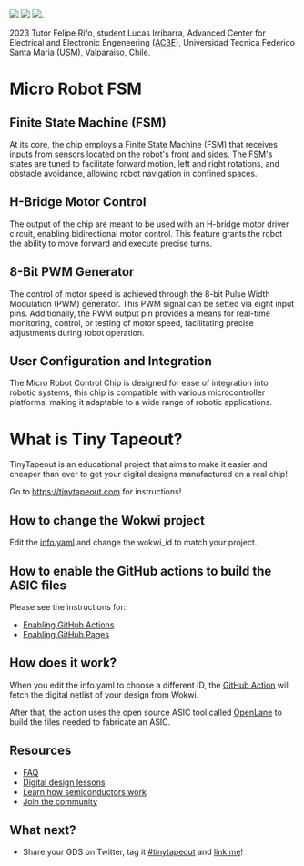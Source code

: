 ![](../../workflows/gds/badge.svg) ![](../../workflows/docs/badge.svg) ![](../../workflows/test/badge.svg).

2023 Tutor Felipe Rifo, student Lucas Irribarra, Advanced Center for Electrical and Electronic Engeneering ([AC3E](http://ac3e.usm.cl/)), Universidad Tecnica Federico Santa Maria ([USM](https://usm.cl/)), Valparaiso, Chile.

# Micro Robot FSM

## Finite State Machine (FSM)

At its core, the chip employs a Finite State Machine (FSM) that receives inputs from sensors located on the robot's front and sides, The FSM's states are tuned to facilitate forward motion, left and right rotations, and obstacle avoidance, allowing robot navigation in confined spaces.

## H-Bridge Motor Control

The output of the chip are meant to be used with an H-bridge motor driver circuit, enabling bidirectional motor control. This feature grants the robot the ability to move forward and execute precise turns.

## 8-Bit PWM Generator

 The control of motor speed is achieved through the 8-bit Pulse Width Modulation (PWM) generator. This PWM signal can be setted via eight input pins. Additionally, the PWM output pin provides a means for real-time monitoring, control, or testing of motor speed, facilitating precise adjustments during robot operation.

## User Configuration and Integration

The Micro Robot Control Chip is designed for ease of integration into robotic systems, this chip is compatible with various microcontroller platforms, making it adaptable to a wide range of robotic applications.

# What is Tiny Tapeout?

TinyTapeout is an educational project that aims to make it easier and cheaper than ever to get your digital designs manufactured on a real chip!

Go to https://tinytapeout.com for instructions!

## How to change the Wokwi project

Edit the [info.yaml](info.yaml) and change the wokwi_id to match your project.

## How to enable the GitHub actions to build the ASIC files

Please see the instructions for:

- [Enabling GitHub Actions](https://tinytapeout.com/faq/#when-i-commit-my-change-the-gds-action-isnt-running)
- [Enabling GitHub Pages](https://tinytapeout.com/faq/#my-github-action-is-failing-on-the-pages-part)

## How does it work?

When you edit the info.yaml to choose a different ID, the [GitHub Action](.github/workflows/gds.yaml) will fetch the digital netlist of your design from Wokwi.

After that, the action uses the open source ASIC tool called [OpenLane](https://www.zerotoasiccourse.com/terminology/openlane/) to build the files needed to fabricate an ASIC.

## Resources

- [FAQ](https://tinytapeout.com/faq/)
- [Digital design lessons](https://tinytapeout.com/digital_design/)
- [Learn how semiconductors work](https://tinytapeout.com/siliwiz/)
- [Join the community](https://discord.gg/rPK2nSjxy8)

## What next?

- Share your GDS on Twitter, tag it [#tinytapeout](https://twitter.com/hashtag/tinytapeout?src=hashtag_click) and [link me](https://twitter.com/matthewvenn)!
